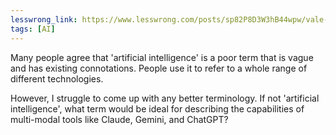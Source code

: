 ```yaml
---
lesswrong_link: https://www.lesswrong.com/posts/sp82P8D3W3hB44wpw/vale-s-shortform?commentId=BnrH4Hu7kPppg4b2g
tags: [AI]
---
```


Many people agree that 'artificial intelligence' is a poor term that is vague and has existing connotations. People use it to refer to a whole range of different technologies.

However, I struggle to come up with any better terminology. If not 'artificial intelligence', what term would be ideal for describing the capabilities of multi-modal tools like Claude, Gemini, and ChatGPT?
